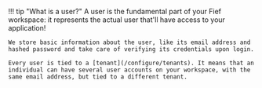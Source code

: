 !!! tip "What is a user?"
    A user is the fundamental part of your Fief workspace: it represents the actual user that'll have access to your application!

    We store basic information about the user, like its email address and hashed password and take care of verifying its credentials upon login.

    Every user is tied to a [tenant](/configure/tenants). It means that an individual can have several user accounts on your workspace, with the same email address, but tied to a different tenant.
